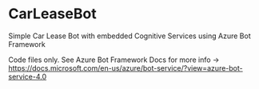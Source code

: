 # CarLeaseBot
Simple Car Lease Bot with embedded Cognitive Services using Azure Bot Framework

Code files only. See Azure Bot Framework Docs for more info -> https://docs.microsoft.com/en-us/azure/bot-service/?view=azure-bot-service-4.0
